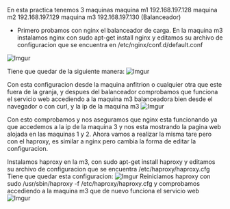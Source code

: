 En esta practica tenemos 3 maquinas
	maquina m1 192.168.197.128 
	maquina m2 192.168.197.129
	maquina m3 192.168.197.130 (Balanceador)

* Primero probamos con nginx el balanceador de carga.
  En la maquina m3 instalamos nginx con sudo apt-get install nginx y  editamos su archivo de configuracion que se encuentra en  /etc/nginx/conf.d/default.conf

![Imgur](http://i.imgur.com/DOlQImD.jpg)

Tiene que quedar de la siguiente manera:
![Imgur](http://i.imgur.com/A21qR2p.jpg)

Con esta configuracion desde la maquina anfitrion o cualquier otra que este fuera de la granja, y despues del balanceador comprobamos que funciona el servicio web accediendo a la maquina m3 balanceadora bien desde el navegador o con curl, y la ip de la maquina m3
![Imgur](http://i.imgur.com/uaiY1ga.jpg)

Con esto comprobamos y nos aseguramos que nginx esta funcionando ya que accedemos a la ip de la maquina 3 y nos esta mostrando la pagina web alojada en las maquinas 1 y 2.
Ahora vamos a realizar la misma tare pero con el haproxy, es similar a nginx pero cambia la forma de editar la configuracion.

Instalamos haproxy en la m3, con sudo apt-get install haproxy y editamos su archivo de configuracion que se encuentra /etc/haproxy/haproxy.cfg
Tiene que quedar esta configuracion:
![Imgur](http://i.imgur.com/pXjS9Eu.jpg)
Reiniciamos haproxy con sudo /usr/sbin/haproxy -f /etc/haproxy/haproxy.cfg
y comprobamos accediendo a la maquina m3 que de nuevo funciona el servicio web
![Imgur](http://i.imgur.com/uvDWS1u.jpg)

 
